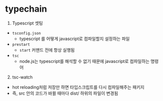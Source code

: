 # typechain
1. Typescript 셋팅
- `tsconfig.json`
    - typescript 를 어떻게 javascript로 컴파일할지 설정하는 파일
- `prestart`
    - `start` 커맨드 전에 항상 실행됨
- `tsc`
    - node.js는 typescript를 해석할 수 없기 때문에 javascript로 컴파일하는 명령어

2. tsc-watch
- hot reloading처럼 저장만 하면 타입스크립트를 다시 컴파일해주는 패키지
- 즉, src 안의 코드가 바뀔 때마다 dist/ 하위의 파일이 변경됨
